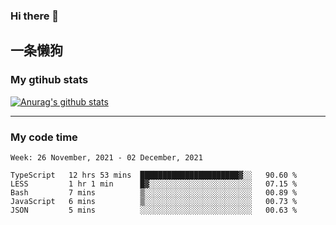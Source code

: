 ### Hi there 👋

## 一条懒狗
<!--
**kiss-me-quickly/kiss-me-quickly** is a ✨ _special_ ✨ repository because its `README.md` (this file) appears on your GitHub profile.

Here are some ideas to get you started:

- 🔭 I’m currently working on ...
- 🌱 I’m currently learning ...
- 👯 I’m looking to collaborate on ...
- 🤔 I’m looking for help with ...
- 💬 Ask me about ...
- 📫 How to reach me: ...
- 😄 Pronouns: ...
- ⚡ Fun fact: ...
-->


### My gtihub stats

[![Anurag's github stats](https://github-readme-stats.vercel.app/api?username=kiss-me-quickly)](https://github.com/anuraghazra/github-readme-stats)

***

### My code time

<!--START_SECTION:waka-->
```text
Week: 26 November, 2021 - 02 December, 2021

TypeScript   12 hrs 53 mins  ██████████████████████▓░░   90.60 % 
LESS         1 hr 1 min      █▓░░░░░░░░░░░░░░░░░░░░░░░   07.15 % 
Bash         7 mins          ▒░░░░░░░░░░░░░░░░░░░░░░░░   00.89 % 
JavaScript   6 mins          ▒░░░░░░░░░░░░░░░░░░░░░░░░   00.73 % 
JSON         5 mins          ░░░░░░░░░░░░░░░░░░░░░░░░░   00.63 % 
```
<!--END_SECTION:waka-->
